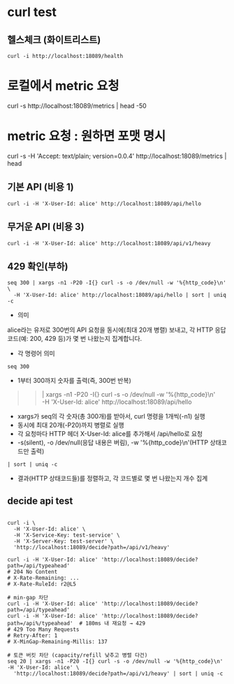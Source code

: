 # curl test

## 헬스체크 (화이트리스트)
```shell
curl -i http://localhost:18089/health
```

# 로컬에서 metric 요청
curl -s http://localhost:18089/metrics | head -50

# metric 요청 : 원하면 포맷 명시
curl -s -H 'Accept: text/plain; version=0.0.4' http://localhost:18089/metrics | head

## 기본 API (비용 1)
```shell
curl -i -H 'X-User-Id: alice' http://localhost:18089/api/hello
```

## 무거운 API (비용 3)
```shell
curl -i -H 'X-User-Id: alice' http://localhost:18089/api/v1/heavy
```

## 429 확인(부하)
```shell
seq 300 | xargs -n1 -P20 -I{} curl -s -o /dev/null -w '%{http_code}\n' \
  -H 'X-User-Id: alice' http://localhost:18089/api/hello | sort | uniq -c
```
- 의미

alice라는 유저로 300번의 API 요청을 동시에(최대 20개 병렬) 보내고,
각 HTTP 응답 코드(예: 200, 429 등)가 몇 번 나왔는지 집계합니다.

- 각 명령어 의미
>>
    seq 300

- 1부터 300까지 숫자를 출력(즉, 300번 반복)

>>    | xargs -n1 -P20 -I{} curl -s -o /dev/null -w '%{http_code}\n' \
    -H 'X-User-Id: alice' http://localhost:18089/api/hello

- xargs가 seq의 각 숫자(총 300개)를 받아서, curl 명령을 1개씩(-n1) 실행
- 동시에 최대 20개(-P20)까지 병렬로 실행
- 각 요청마다 HTTP 헤더 X-User-Id: alice를 추가해서 /api/hello로 요청
- -s(silent), -o /dev/null(응답 내용은 버림), -w '%{http_code}\n'(HTTP 상태코드만 출력)

>>
    | sort | uniq -c

- 결과(HTTP 상태코드들)를 정렬하고, 각 코드별로 몇 번 나왔는지 개수 집계

## decide api test
```shell

curl -i \
  -H 'X-User-Id: alice' \
  -H 'X-Service-Key: test-service' \
  -H 'X-Server-Key: test-server' \
  'http://localhost:18089/decide?path=/api/v1/heavy'

curl -i -H 'X-User-Id: alice' 'http://localhost:18089/decide?path=/api/typeahead'
# 204 No Content
# X-Rate-Remaining: ...
# X-Rate-RuleId: r2@L5

# min-gap 차단
curl -i -H 'X-User-Id: alice' 'http://localhost:18089/decide?path=/api/typeahead'
curl -i -H 'X-User-Id: alice' 'http://localhost:18089/decide?path=/api%/typeahead'  # 180ms 내 재요청 → 429
# 429 Too Many Requests
# Retry-After: 1
# X-MinGap-Remaining-Millis: 137

# 토큰 버킷 차단 (capacity/refill 낮추고 병렬 다건)
seq 20 | xargs -n1 -P20 -I{} curl -s -o /dev/null -w '%{http_code}\n' -H 'X-User-Id: alice' \
  'http://localhost:18089/decide?path=/api/v1/heavy' | sort | uniq -c
```